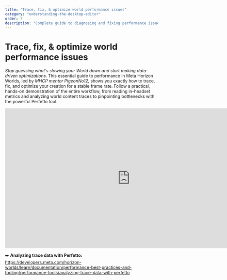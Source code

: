 ```yaml
---
title: "Trace, fix, & optimize world performance issues"
category: "understanding-the-desktop-editor"
order: 7
description: "Complete guide to diagnosing and fixing performance issues in your Horizon Worlds"
---
```


# Trace, fix, & optimize world performance issues
*Stop guessing what's slowing your World down and start making data-driven optimizations.* This essential guide to performance in Meta Horizon Worlds, led by *MHCP mentor PigeonNo12,* shows you exactly how to trace, fix, and optimize your creation for a stable frame rate. Follow a practical, hands-on demonstration of the entire workflow, from reading in-headset metrics and analyzing world content traces to pinpointing bottlenecks with the powerful Perfetto tool.




 <iframe width="821" height="462" src="https://www.youtube.com/embed/LUptEBcncsI" title="Workshop: Trace it! World Performance Optimization with PigeonNo12" frameborder="0" allow="accelerometer; autoplay; clipboard-write; encrypted-media; gyroscope; picture-in-picture; web-share" referrerpolicy="strict-origin-when-cross-origin" allowfullscreen></iframe>

➡️ **Analyzing trace data with Perfetto:** https://developers.meta.com/horizon-worlds/learn/documentation/performance-best-practices-and-tooling/performance-tools/analyzing-trace-data-with-perfetto